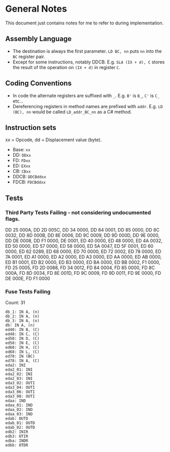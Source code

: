 ﻿# General Notes

This document just contains notes for me to refer to during implementation.

## Assembly Language

- The destination is always the first parameter. `LD BC, nn` puts `nn` into the `BC` register pair.
- Except for some instructions, notably DDCB. E.g. `SLA (IX + d), C` stores the result of the operation on `(IX + d)` in register `C`.

## Coding Conventions

- In code the alternate registers are suffixed with `_`. E.g. `B'` is `B_`, `C'` is `C_` etc...
- Dereferencing registers in method names are prefixed with `addr`. E.g. `LD (BC), nn` would be called `LD_addr_BC_nn` as a C# method.

## Instruction sets

xx = Opcode, dd = Displacement value (byte).

- Base: `xx`
- DD: `DDxx`
- FD: `FDxx`
- ED: `EXxx`
- CB: `CBxx`
- DDCB: `DDCBddxx`
- FDCB: `FDCBddxx`

## Tests

### Third Party Tests Failing - not considering undocumented flags.

DD 25 000A, DD 2D 005C, DD 34 0000, DD 84 0001, DD 85 0000, DD 8C 0032, DD 8D 000B, DD 8E 0006, DD 9C 0009, DD 9D 000D, DD 9E 0000, DD DE 0008, DD F1 0000, DE 0001, 
ED 40 0000, ED 48 0000, ED 4A 0032, ED 50 0000, ED 57 0000, ED 58 0000, ED 5A 0047, ED 5F 0001, ED 60 0000, ED 62 0289, ED 68 0000, ED 70 0000, ED 72 0002, ED 78 0000, 
ED 7A 0001, ED A1 0000, ED A2 0000, ED A3 0000, ED AA 0000, ED AB 0000, ED B1 0001, ED B2 0000, ED B3 0000, ED BA 0000, ED BB 0002, 
F1 0000, FD 25 0005, FD 2D 0088, FD 34 0012, FD 84 0004, FD 85 0000, FD 8C 000A, FD 8D 0034, FD 8E 001D, FD 9C 0009, FD 9D 0011, FD 9E 0000, FD DE 000E, FD F1 0000

### Fuse Tests Failing

Count: 31

```
db_1: IN A, (n)
db_2: IN A, (n)
db_3: IN A, (n)
db: IN A, (n)
ed40: IN B, (C)
ed48: IN C, (C)
ed50: IN D, (C)
ed58: IN E, (C)
ed60: IN H, (C)
ed68: IN L, (C)
ed70: IN (BC)
ed78: IN A, (C)
eda2: INI
eda2_01: INI
eda2_02: INI
eda2_03: INI
eda3_02: OUTI
eda3_04: OUTI
eda3_06: OUTI
eda3_08: OUTI
edaa: IND
edaa_01: IND
edaa_02: IND
edaa_03: IND
edab: OUTD
edab_01: OUTD
edab_02: OUTD
edb2: INIR
edb3: OTIR
edba: INDR
edbb: OTDR
```
